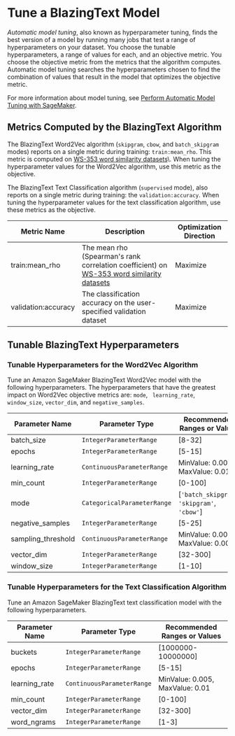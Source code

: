 # Tune a BlazingText Model<a name="blazingtext-tuning"></a>

*Automatic model tuning*, also known as hyperparameter tuning, finds the best version of a model by running many jobs that test a range of hyperparameters on your dataset\. You choose the tunable hyperparameters, a range of values for each, and an objective metric\. You choose the objective metric from the metrics that the algorithm computes\. Automatic model tuning searches the hyperparameters chosen to find the combination of values that result in the model that optimizes the objective metric\.

For more information about model tuning, see [Perform Automatic Model Tuning with SageMaker](automatic-model-tuning.md)\.

## Metrics Computed by the BlazingText Algorithm<a name="blazingtext-metrics"></a>

The BlazingText Word2Vec algorithm \(`skipgram`, `cbow`, and `batch_skipgram` modes\) reports on a single metric during training: `train:mean_rho`\. This metric is computed on [WS\-353 word similarity datasets](https://aclweb.org/aclwiki/WordSimilarity-353_Test_Collection_(State_of_the_art))\. When tuning the hyperparameter values for the Word2Vec algorithm, use this metric as the objective\.

The BlazingText Text Classification algorithm \(`supervised` mode\), also reports on a single metric during training: the `validation:accuracy`\. When tuning the hyperparameter values for the text classification algorithm, use these metrics as the objective\.


| Metric Name | Description | Optimization Direction | 
| --- | --- | --- | 
| train:mean\_rho |  The mean rho \(Spearman's rank correlation coefficient\) on [WS\-353 word similarity datasets](http://alfonseca.org/pubs/ws353simrel.tar.gz)  |  Maximize  | 
| validation:accuracy |  The classification accuracy on the user\-specified validation dataset  |  Maximize  | 

## Tunable BlazingText Hyperparameters<a name="blazingtext-tunable-hyperparameters"></a>

### Tunable Hyperparameters for the Word2Vec Algorithm<a name="blazingtext-tunable-hyperparameters-word2vec"></a>

Tune an Amazon SageMaker BlazingText Word2Vec model with the following hyperparameters\. The hyperparameters that have the greatest impact on Word2Vec objective metrics are: `mode`, ` learning_rate`, `window_size`, `vector_dim`, and `negative_samples`\.


| Parameter Name | Parameter Type | Recommended Ranges or Values | 
| --- | --- | --- | 
| batch\_size |  `IntegerParameterRange`  |  \[8\-32\]  | 
| epochs |  `IntegerParameterRange`  |  \[5\-15\]  | 
| learning\_rate |  `ContinuousParameterRange`  |  MinValue: 0\.005, MaxValue: 0\.01  | 
| min\_count |  `IntegerParameterRange`  |  \[0\-100\]  | 
| mode |  `CategoricalParameterRange`  |  \[`'batch_skipgram'`, `'skipgram'`, `'cbow'`\]  | 
| negative\_samples |  `IntegerParameterRange`  |  \[5\-25\]  | 
| sampling\_threshold |  `ContinuousParameterRange`  |  MinValue: 0\.0001, MaxValue: 0\.001  | 
| vector\_dim |  `IntegerParameterRange`  |  \[32\-300\]  | 
| window\_size |  `IntegerParameterRange`  |  \[1\-10\]  | 

### Tunable Hyperparameters for the Text Classification Algorithm<a name="blazingtext-tunable-hyperparameters-text_class"></a>

Tune an Amazon SageMaker BlazingText text classification model with the following hyperparameters\.


| Parameter Name | Parameter Type | Recommended Ranges or Values | 
| --- | --- | --- | 
| buckets |  `IntegerParameterRange`  |  \[1000000\-10000000\]  | 
| epochs |  `IntegerParameterRange`  |  \[5\-15\]  | 
| learning\_rate |  `ContinuousParameterRange`  |  MinValue: 0\.005, MaxValue: 0\.01  | 
| min\_count |  `IntegerParameterRange`  |  \[0\-100\]  | 
| vector\_dim |  `IntegerParameterRange`  |  \[32\-300\]  | 
| word\_ngrams |  `IntegerParameterRange`  |  \[1\-3\]  | 